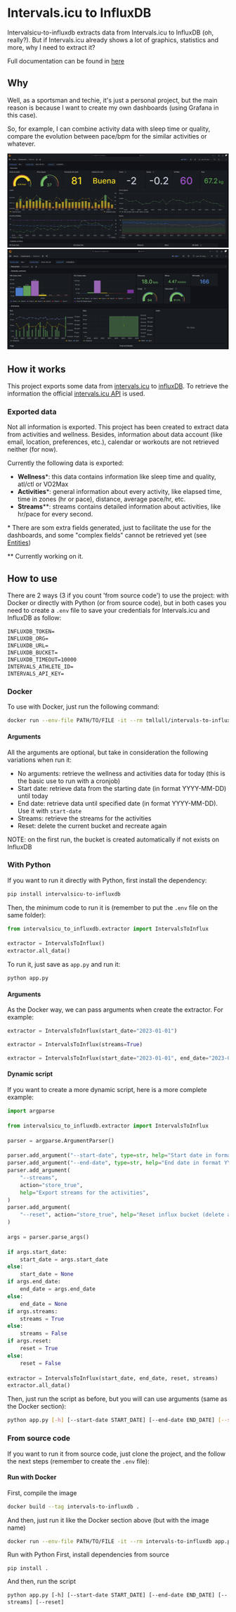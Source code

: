 # Intervals.icu to InfluxDB
Intervalsicu-to-influxdb extracts data from Intervals.icu to InfluxDB (oh, really?). But if Intervals.icu already shows a lot of graphics, statistics and more, why I need to extract it?

Full documentation can be found in [here](https://intervalsicu-to-influxdb.readthedocs.io)

## Why
Well, as a sportsman and techie, it's just a personal project, but the main reason is because I want to create my own dashboards (using Grafana in this case).

So, for example, I can combine activity data with sleep time or quality, compare the evolution between pace/bpm for the similar activities or whatever.

![Grafana Dashboard example](screenshots/image.png)
![Grafana Dashboard example2](screenshots/image2.png)

## How it works
This project exports some data from [intervals.icu](https://intervals.icu) to [influxDB](https://www.influxdata.com/). To retrieve the information the official [intervals.icu API](https://intervals.icu/api/v1/docs/swagger-ui/index.html) is used.

### Exported data
Not all information is exported. This project has been created to extract data from activities and wellness. Besides, information about data account (like email, location, preferences, etc.), calendar or workouts are not retrieved neither (for now).

Currently the following data is exported:
- **Wellness**\*: this data contains information like sleep time and quality, atl/ctl or VO2Max
- **Activities**\*: general information about every activity, like elapsed time, time in zones (hr or pace), distance, average pace/hr, etc.
- **Streams**\*\*: streams contains detailed information about activities, like hr/pace for every second.

\* There are som extra fields generated, just to facilitate the use for the dashboards, and some "complex fields" cannot be retrieved yet (see [Entities](Entities.md))

\*\* Currently working on it.

## How to use
There are 2 ways (3 if you count 'from source code') to use the project: with Docker or directly with Python (or from source code), but in both cases you need to create a `.env` file to save your credentials for Intervals.icu and InfluxDB as follow:

```
INFLUXDB_TOKEN=
INFLUXDB_ORG=
INFLUXDB_URL=
INFLUXDB_BUCKET=
INFLUXDB_TIMEOUT=10000
INTERVALS_ATHLETE_ID=
INTERVALS_API_KEY=
```

### Docker
To use with Docker, just run the following command:

```bash
docker run --env-file PATH/TO/FILE -it --rm tmllull/intervals-to-influxdb app.py [-h] [--start-date START_DATE] [--end-date END_DATE] [--streams] [--reset]
```

#### Arguments
All the arguments are optional, but take in consideration the following variations when run it:

- No arguments: retrieve the wellness and activities data for today (this is the basic use to run with a cronjob)
- Start date: retrieve data from the starting date (in format YYYY-MM-DD) until today
- End date: retrieve data until specified date (in format YYYY-MM-DD). Use it with `start-date`
- Streams: retrieve the streams for the activities
- Reset: delete the current bucket and recreate again

NOTE: on the first run, the bucket is created automatically if not exists on InfluxDB

### With Python
If you want to run it directly with Python, first install the dependency:

```bash
pip install intervalsicu-to-influxdb
```

Then, the minimum code to run it is (remember to put the `.env` file on the same folder):

```python
from intervalsicu_to_influxdb.extractor import IntervalsToInflux

extractor = IntervalsToInflux()
extractor.all_data()
```

To run it, just save as `app.py` and run it:

```bash
python app.py
```

#### Arguments
As the Docker way, we can pass arguments when create the extractor. For example:

```python
extractor = IntervalsToInflux(start_date="2023-01-01")
```
```python
extractor = IntervalsToInflux(streams=True)
```
```python
extractor = IntervalsToInflux(start_date="2023-01-01", end_date="2023-05-01")
```
#### Dynamic script
If you want to create a more dynamic script, here is a more complete example:

```python
import argparse

from intervalsicu_to_influxdb.extractor import IntervalsToInflux

parser = argparse.ArgumentParser()

parser.add_argument("--start-date", type=str, help="Start date in format YYYY-MM-DD")
parser.add_argument("--end-date", type=str, help="End date in format YYYY-MM-DD")
parser.add_argument(
    "--streams",
    action="store_true",
    help="Export streams for the activities",
)
parser.add_argument(
    "--reset", action="store_true", help="Reset influx bucket (delete and create)"
)

args = parser.parse_args()

if args.start_date:
    start_date = args.start_date
else:
    start_date = None
if args.end_date:
    end_date = args.end_date
else:
    end_date = None
if args.streams:
    streams = True
else:
    streams = False
if args.reset:
    reset = True
else:
    reset = False

extractor = IntervalsToInflux(start_date, end_date, reset, streams)
extractor.all_data()
```

Then, just run the script as before, but you will can use arguments (same as the Docker section):

```bash
python app.py [-h] [--start-date START_DATE] [--end-date END_DATE] [--streams] [--reset]
```

### From source code
If you want to run it from source code, just clone the project, and the follow the next steps (remember to create the `.env` file):

#### Run with Docker
First, compile the image
```bash
docker build --tag intervals-to-influxdb .
```
And then, just run it like the Docker section above (but with the image name)

```bash
docker run --env-file PATH/TO/FILE -it --rm intervals-to-influxdb app.py [-h] [--start-date START_DATE] [--end-date END_DATE] [--streams] [--reset]
```

Run with Python
First, install dependencies from source
```
pip install .
```

And then, run the script
```
python app.py [-h] [--start-date START_DATE] [--end-date END_DATE] [--streams] [--reset]
```